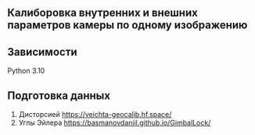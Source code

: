 Калиборовка внутренних и внешних параметров камеры по одному изображению
-----------------

## Зависимости

Python 3.10


## Подготовка данных

1. Дисторсией
   https://veichta-geocalib.hf.space/
2. Углы Эйлера
   https://basmanovdaniil.github.io/GimbalLock/
